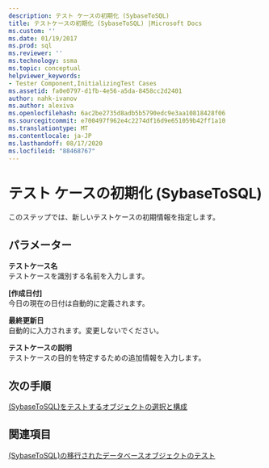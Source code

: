 ```yaml
---
description: テスト ケースの初期化 (SybaseToSQL)
title: テストケースの初期化 (SybaseToSQL) |Microsoft Docs
ms.custom: ''
ms.date: 01/19/2017
ms.prod: sql
ms.reviewer: ''
ms.technology: ssma
ms.topic: conceptual
helpviewer_keywords:
- Tester Component,InitializingTest Cases
ms.assetid: fa0e0797-d1fb-4e56-a5da-8458cc2d2401
author: nahk-ivanov
ms.author: alexiva
ms.openlocfilehash: 6ac2be2735d8adb5b5790edc9e3aa10818428f06
ms.sourcegitcommit: e700497f962e4c2274df16d9e651059b42ff1a10
ms.translationtype: MT
ms.contentlocale: ja-JP
ms.lasthandoff: 08/17/2020
ms.locfileid: "88468767"
---
```

# <a name="initializing-test-cases-sybasetosql"></a>テスト ケースの初期化 (SybaseToSQL)
このステップでは、新しいテストケースの初期情報を指定します。  
  
## <a name="parameters"></a>パラメーター  
**テストケース名**  
テストケースを識別する名前を入力します。  
  
**[作成日付]**  
今日の現在の日付は自動的に定義されます。  
  
**最終更新日**  
自動的に入力されます。変更しないでください。  
  
**テストケースの説明**  
テストケースの目的を特定するための追加情報を入力します。  
  
## <a name="next-step"></a>次の手順  
[&#40;SybaseToSQL&#41;をテストするオブジェクトの選択と構成 ](../../ssma/sybase/selecting-and-configuring-objects-to-test-sybasetosql.md)  
  
## <a name="see-also"></a>関連項目  
[&#40;SybaseToSQL&#41;の移行されたデータベースオブジェクトのテスト ](../../ssma/sybase/testing-migrated-database-objects-sybasetosql.md)  
  

